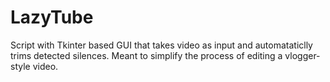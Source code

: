 # LazyTube
Script with Tkinter based GUI that takes video as input and automataticlly trims detected silences. Meant to simplify the process of editing a vlogger-style video.
